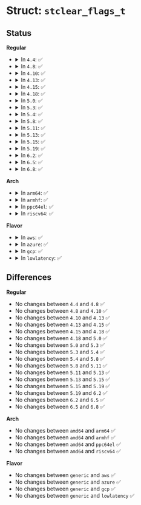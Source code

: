 # Struct: <code>stclear_flags_t</code>

## Status
<b>Regular</b>
<ul>
<li>
<details>
<summary>In <code>4.4</code>: ✅</summary>

```c
struct stclear_flags_t {
    __be16 tag;
    u8 deactivated;
    u8 disableForceClear;
    u8 physicalPresence;
    u8 physicalPresenceLock;
    u8 bGlobalLock;
};
```
</details>
</li>
<li>
<details>
<summary>In <code>4.8</code>: ✅</summary>

```c
struct stclear_flags_t {
    __be16 tag;
    u8 deactivated;
    u8 disableForceClear;
    u8 physicalPresence;
    u8 physicalPresenceLock;
    u8 bGlobalLock;
};
```
</details>
</li>
<li>
<details>
<summary>In <code>4.10</code>: ✅</summary>

```c
struct stclear_flags_t {
    __be16 tag;
    u8 deactivated;
    u8 disableForceClear;
    u8 physicalPresence;
    u8 physicalPresenceLock;
    u8 bGlobalLock;
};
```
</details>
</li>
<li>
<details>
<summary>In <code>4.13</code>: ✅</summary>

```c
struct stclear_flags_t {
    __be16 tag;
    u8 deactivated;
    u8 disableForceClear;
    u8 physicalPresence;
    u8 physicalPresenceLock;
    u8 bGlobalLock;
};
```
</details>
</li>
<li>
<details>
<summary>In <code>4.15</code>: ✅</summary>

```c
struct stclear_flags_t {
    __be16 tag;
    u8 deactivated;
    u8 disableForceClear;
    u8 physicalPresence;
    u8 physicalPresenceLock;
    u8 bGlobalLock;
};
```
</details>
</li>
<li>
<details>
<summary>In <code>4.18</code>: ✅</summary>

```c
struct stclear_flags_t {
    __be16 tag;
    u8 deactivated;
    u8 disableForceClear;
    u8 physicalPresence;
    u8 physicalPresenceLock;
    u8 bGlobalLock;
};
```
</details>
</li>
<li>
<details>
<summary>In <code>5.0</code>: ✅</summary>

```c
struct stclear_flags_t {
    __be16 tag;
    u8 deactivated;
    u8 disableForceClear;
    u8 physicalPresence;
    u8 physicalPresenceLock;
    u8 bGlobalLock;
};
```
</details>
</li>
<li>
<details>
<summary>In <code>5.3</code>: ✅</summary>

```c
struct stclear_flags_t {
    __be16 tag;
    u8 deactivated;
    u8 disableForceClear;
    u8 physicalPresence;
    u8 physicalPresenceLock;
    u8 bGlobalLock;
};
```
</details>
</li>
<li>
<details>
<summary>In <code>5.4</code>: ✅</summary>

```c
struct stclear_flags_t {
    __be16 tag;
    u8 deactivated;
    u8 disableForceClear;
    u8 physicalPresence;
    u8 physicalPresenceLock;
    u8 bGlobalLock;
};
```
</details>
</li>
<li>
<details>
<summary>In <code>5.8</code>: ✅</summary>

```c
struct stclear_flags_t {
    __be16 tag;
    u8 deactivated;
    u8 disableForceClear;
    u8 physicalPresence;
    u8 physicalPresenceLock;
    u8 bGlobalLock;
};
```
</details>
</li>
<li>
<details>
<summary>In <code>5.11</code>: ✅</summary>

```c
struct stclear_flags_t {
    __be16 tag;
    u8 deactivated;
    u8 disableForceClear;
    u8 physicalPresence;
    u8 physicalPresenceLock;
    u8 bGlobalLock;
};
```
</details>
</li>
<li>
<details>
<summary>In <code>5.13</code>: ✅</summary>

```c
struct stclear_flags_t {
    __be16 tag;
    u8 deactivated;
    u8 disableForceClear;
    u8 physicalPresence;
    u8 physicalPresenceLock;
    u8 bGlobalLock;
};
```
</details>
</li>
<li>
<details>
<summary>In <code>5.15</code>: ✅</summary>

```c
struct stclear_flags_t {
    __be16 tag;
    u8 deactivated;
    u8 disableForceClear;
    u8 physicalPresence;
    u8 physicalPresenceLock;
    u8 bGlobalLock;
};
```
</details>
</li>
<li>
<details>
<summary>In <code>5.19</code>: ✅</summary>

```c
struct stclear_flags_t {
    __be16 tag;
    u8 deactivated;
    u8 disableForceClear;
    u8 physicalPresence;
    u8 physicalPresenceLock;
    u8 bGlobalLock;
};
```
</details>
</li>
<li>
<details>
<summary>In <code>6.2</code>: ✅</summary>

```c
struct stclear_flags_t {
    __be16 tag;
    u8 deactivated;
    u8 disableForceClear;
    u8 physicalPresence;
    u8 physicalPresenceLock;
    u8 bGlobalLock;
};
```
</details>
</li>
<li>
<details>
<summary>In <code>6.5</code>: ✅</summary>

```c
struct stclear_flags_t {
    __be16 tag;
    u8 deactivated;
    u8 disableForceClear;
    u8 physicalPresence;
    u8 physicalPresenceLock;
    u8 bGlobalLock;
};
```
</details>
</li>
<li>
<details>
<summary>In <code>6.8</code>: ✅</summary>

```c
struct stclear_flags_t {
    __be16 tag;
    u8 deactivated;
    u8 disableForceClear;
    u8 physicalPresence;
    u8 physicalPresenceLock;
    u8 bGlobalLock;
};
```
</details>
</li>
</ul>
<b>Arch</b>
<ul>
<li>
<details>
<summary>In <code>arm64</code>: ✅</summary>

```c
struct stclear_flags_t {
    __be16 tag;
    u8 deactivated;
    u8 disableForceClear;
    u8 physicalPresence;
    u8 physicalPresenceLock;
    u8 bGlobalLock;
};
```
</details>
</li>
<li>
<details>
<summary>In <code>armhf</code>: ✅</summary>

```c
struct stclear_flags_t {
    __be16 tag;
    u8 deactivated;
    u8 disableForceClear;
    u8 physicalPresence;
    u8 physicalPresenceLock;
    u8 bGlobalLock;
};
```
</details>
</li>
<li>
<details>
<summary>In <code>ppc64el</code>: ✅</summary>

```c
struct stclear_flags_t {
    __be16 tag;
    u8 deactivated;
    u8 disableForceClear;
    u8 physicalPresence;
    u8 physicalPresenceLock;
    u8 bGlobalLock;
};
```
</details>
</li>
<li>
<details>
<summary>In <code>riscv64</code>: ✅</summary>

```c
struct stclear_flags_t {
    __be16 tag;
    u8 deactivated;
    u8 disableForceClear;
    u8 physicalPresence;
    u8 physicalPresenceLock;
    u8 bGlobalLock;
};
```
</details>
</li>
</ul>
<b>Flavor</b>
<ul>
<li>
<details>
<summary>In <code>aws</code>: ✅</summary>

```c
struct stclear_flags_t {
    __be16 tag;
    u8 deactivated;
    u8 disableForceClear;
    u8 physicalPresence;
    u8 physicalPresenceLock;
    u8 bGlobalLock;
};
```
</details>
</li>
<li>
<details>
<summary>In <code>azure</code>: ✅</summary>

```c
struct stclear_flags_t {
    __be16 tag;
    u8 deactivated;
    u8 disableForceClear;
    u8 physicalPresence;
    u8 physicalPresenceLock;
    u8 bGlobalLock;
};
```
</details>
</li>
<li>
<details>
<summary>In <code>gcp</code>: ✅</summary>

```c
struct stclear_flags_t {
    __be16 tag;
    u8 deactivated;
    u8 disableForceClear;
    u8 physicalPresence;
    u8 physicalPresenceLock;
    u8 bGlobalLock;
};
```
</details>
</li>
<li>
<details>
<summary>In <code>lowlatency</code>: ✅</summary>

```c
struct stclear_flags_t {
    __be16 tag;
    u8 deactivated;
    u8 disableForceClear;
    u8 physicalPresence;
    u8 physicalPresenceLock;
    u8 bGlobalLock;
};
```
</details>
</li>
</ul>

## Differences
<b>Regular</b>
<ul>
<li>
No changes between <code>4.4</code> and <code>4.8</code> ✅
</li>
<li>
No changes between <code>4.8</code> and <code>4.10</code> ✅
</li>
<li>
No changes between <code>4.10</code> and <code>4.13</code> ✅
</li>
<li>
No changes between <code>4.13</code> and <code>4.15</code> ✅
</li>
<li>
No changes between <code>4.15</code> and <code>4.18</code> ✅
</li>
<li>
No changes between <code>4.18</code> and <code>5.0</code> ✅
</li>
<li>
No changes between <code>5.0</code> and <code>5.3</code> ✅
</li>
<li>
No changes between <code>5.3</code> and <code>5.4</code> ✅
</li>
<li>
No changes between <code>5.4</code> and <code>5.8</code> ✅
</li>
<li>
No changes between <code>5.8</code> and <code>5.11</code> ✅
</li>
<li>
No changes between <code>5.11</code> and <code>5.13</code> ✅
</li>
<li>
No changes between <code>5.13</code> and <code>5.15</code> ✅
</li>
<li>
No changes between <code>5.15</code> and <code>5.19</code> ✅
</li>
<li>
No changes between <code>5.19</code> and <code>6.2</code> ✅
</li>
<li>
No changes between <code>6.2</code> and <code>6.5</code> ✅
</li>
<li>
No changes between <code>6.5</code> and <code>6.8</code> ✅
</li>
</ul>
<b>Arch</b>
<ul>
<li>
No changes between <code>amd64</code> and <code>arm64</code> ✅
</li>
<li>
No changes between <code>amd64</code> and <code>armhf</code> ✅
</li>
<li>
No changes between <code>amd64</code> and <code>ppc64el</code> ✅
</li>
<li>
No changes between <code>amd64</code> and <code>riscv64</code> ✅
</li>
</ul>
<b>Flavor</b>
<ul>
<li>
No changes between <code>generic</code> and <code>aws</code> ✅
</li>
<li>
No changes between <code>generic</code> and <code>azure</code> ✅
</li>
<li>
No changes between <code>generic</code> and <code>gcp</code> ✅
</li>
<li>
No changes between <code>generic</code> and <code>lowlatency</code> ✅
</li>
</ul>
